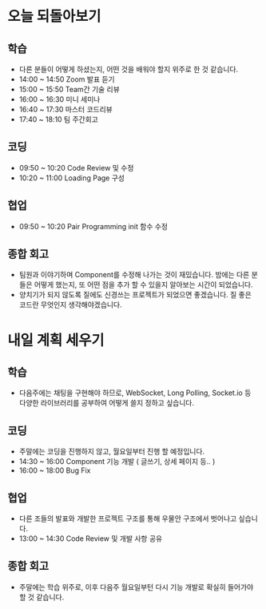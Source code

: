 # 오늘 되돌아보기
## 학습
* 다른 분들이 어떻게 하셨는지, 어떤 것을 배워야 할지 위주로 한 것 같습니다.
* 14:00 ~ 14:50 Zoom 발표 듣기
* 15:00 ~ 15:50 Team간 기술 리뷰
* 16:00 ~ 16:30 미니 세미나
* 16:40 ~ 17:30 마스터 코드리뷰
* 17:40 ~ 18:10 팀 주간회고

## 코딩
* 09:50 ~ 10:20 Code Review 및 수정
* 10:20 ~ 11:00 Loading Page 구성

## 협업
* 09:50 ~ 10:20 Pair Programming init 함수 수정

## 종합 회고
* 팀원과 이야기하며 Component를 수정해 나가는 것이 재밌습니다. 밤에는 다른 분들은 어떻게 했는지, 또 어떤 점을 추가 할 수 있을지 알아보는 시간이 되었습니다.
* 양치기가 되지 않도록 질에도 신경쓰는 프로젝트가 되었으면 좋겠습니다. 질 좋은 코드란 무엇인지 생각해야겠습니다.

# 내일 계획 세우기
## 학습
* 다음주에는 채팅을 구현해야 하므로, WebSocket, Long Polling, Socket.io 등 다양한 라이브러리를 공부하여 어떻게 쓸지 정하고 싶습니다.

## 코딩
* 주말에는 코딩을 진행하지 않고, 월요일부터 진행 할 예정입니다.
* 14:30 ~ 16:00 Component 기능 개발 ( 글쓰기, 상세 페이지 등.. )
* 16:00 ~ 18:00 Bug Fix

## 협업
* 다른 조들의 발표와 개발한 프로젝트 구조를 통해 우물안 구조에서 벗어나고 싶습니다.
* 13:00 ~ 14:30 Code Review 및 개발 사항 공유

## 종합 회고
* 주말에는 학습 위주로, 이후 다음주 월요일부턴 다시 기능 개발로 확실히 들어가야 할 것 같습니다.